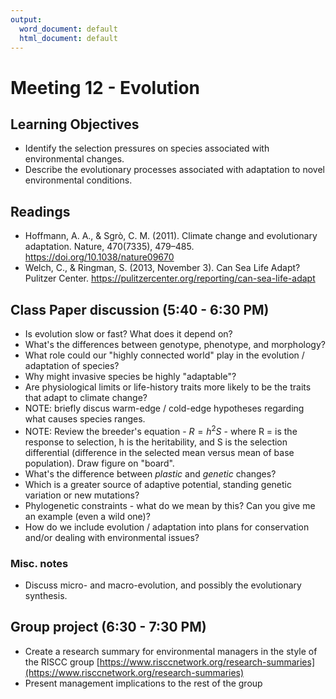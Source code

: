 ```yaml
---
output:
  word_document: default
  html_document: default
---
```


# Meeting 12 - Evolution

## Learning Objectives

* Identify the selection pressures on species associated with environmental changes.
* Describe the evolutionary processes associated with adaptation to novel environmental conditions. 


## Readings

* Hoffmann, A. A., & Sgrò, C. M. (2011). Climate change and evolutionary adaptation. Nature, 470(7335), 479–485. https://doi.org/10.1038/nature09670
* Welch, C., & Ringman, S. (2013, November 3). Can Sea Life Adapt? Pulitzer Center. https://pulitzercenter.org/reporting/can-sea-life-adapt


## Class Paper discussion (5:40 - 6:30 PM)

* Is evolution slow or fast? What does it depend on?
* What's the differences between genotype, phenotype, and morphology?
* What role could our "highly connected world" play in the evolution / adaptation of species?
* Why might invasive species be highly "adaptable"?
* Are physiological limits or life-history traits more likely to be the traits that adapt to climate change?
* NOTE: briefly discus warm-edge / cold-edge hypotheses regarding what causes species ranges.
* NOTE: Review the breeder's equation - $R = h^2 S$ - where R = is the response to selection, h is the heritability, and S is the selection differential (difference in the selected mean versus mean of base population). Draw figure on "board".
* What's the difference between *plastic* and *genetic* changes?
* Which is a greater source of adaptive potential, standing genetic variation or new mutations?
* Phylogenetic constraints - what do we mean by this? Can you give me an example (even a wild one)?
* How do we include evolution / adaptation into plans for conservation and/or dealing with environmental issues?

### Misc. notes

* Discuss micro- and macro-evolution, and possibly the evolutionary synthesis.


## Group project (6:30 - 7:30 PM)

* Create a research summary for environmental managers in the style of the RISCC group [https://www.risccnetwork.org/research-summaries](https://www.risccnetwork.org/research-summaries)
* Present management implications to the rest of the group
